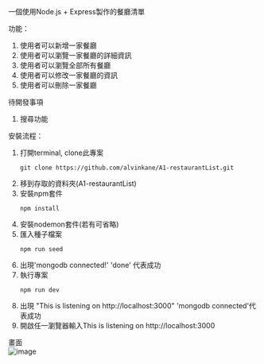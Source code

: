 一個使用Node.js + Express製作的餐廳清單

功能：
1. 使用者可以新增一家餐廳
2. 使用者可以瀏覽一家餐廳的詳細資訊
3. 使用者可以瀏覽全部所有餐廳
4. 使用者可以修改一家餐廳的資訊
5. 使用者可以刪除一家餐廳

待開發事項
1. 搜尋功能

安裝流程：
1. 打開terminal, clone此專案
    ```
    git clone https://github.com/alvinkane/A1-restaurantList.git
    ```
2. 移到存取的資料夾(A1-restaurantList)
3. 安裝npm套件
    ```
    npm install
    ```
4. 安裝nodemon套件(若有可省略)
5. 匯入種子檔案
    ```
    npm run seed
    ```
6. 出現'mongodb connected!' 'done' 代表成功
5. 執行專案
    ```
    npm run dev
    ```
6. 出現 "This is listening on http://localhost:3000" 'mongodb connected'代表成功
7. 開啟任一瀏覽器輸入This is listening on http://localhost:3000

畫面  
![image](/image/view.png)
